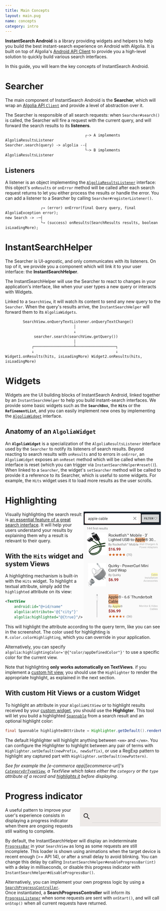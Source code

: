 ```yaml
---
title: Main Concepts
layout: main.pug
name: concepts
category: intro
---
```


**InstantSearch Android** is a library providing widgets and helpers to help you build the best instant-search experience on Android with Algolia.
It is built on top of Algolia's [Android API Client](https://github.com/algolia/algoliasearch-client-android) to provide you a high-level solution to quickly build various search interfaces.


In this guide, you will learn the key concepts of InstantSearch Android.


# Searcher

The main component of InstantSearch Android is the **Searcher**, which will wrap an [Algolia API `Client`](https://github.com/algolia/algoliasearch-client-android/blob/master/algoliasearch/src/main/java/com/algolia/search/saas/Client.java) and provide a level of abstraction over it.

The Searcher is responsible of all search requests: when `Searcher#search()` is called, the Searcher will fire a request with the current query, and will forward the search results to its **listeners**.

```
                                    ┌-> A implements AlgoliaResultsListener
Searcher.search(query) -> algolia --┤
                                    └-> B implements AlgoliaResultsListener
```


## Listeners
A listener is an object implementing the [`AlgoliaResultsListener`](instantsearch/src/main/java/com/algolia/instantsearch/model/AlgoliaResultsListener.java) interface: this object's `onResults` or `onError` method will be called after each search request returns to let you either process the results or handle the error. You can add a listener to a Searcher by calling `Searcher#registerListener()`.


```
                ┌→ (error) onError(final Query query, final AlgoliaException error);
new Search -> -─┤
                └→ (success) onResults(SearchResults results, boolean isLoadingMore);
```

# InstantSearchHelper

The Searcher is UI-agnostic, and only communicates with its listeners. On top of it, we provide you a component which will link it to your user interface: the **InstantSearchHelper**.

The InstantSearchHelper will use the Searcher to react to changes in your application's interface, like when your user types a new query or interacts with Widgets.

Linked to a `SearchView`, it will watch its content to send any new query to the `Searcher`. When the query's results arrive, the `InstantSearchHelper` will forward them to its `AlgoliaWidgets`.


```
        SearchView.onQueryTextListener.onQueryTextChange()
                               │
                               ↓
             searcher.search(searchView.getQuery())
                               │
            ┌──────────────────┴──────────────────┐
            ↓                                     ↓
Widget1.onResults(hits, isLoadingMore) Widget2.onResults(hits, isLoadingMore)
```

# Widgets

Widgets are the UI building blocks of InstantSearch Android, linked together by an `InstantSearchHelper` to help you build instant-search interfaces. We provide some basic widgets such as the **`SearchBox`**, the **`Hits`** or the **`RefinementList`**, and you can easily implement new ones by implementing the [`AlgoliaWidget`](instantsearch/src/main/java/com/algolia/instantsearch/ui/views/AlgoliaWidget.java) interface.

## Anatomy of an `AlgoliaWidget`

An **`AlgoliaWidget`** is a specialization of the `AlgoliaResultsListener` interface used by the `Searcher` to notify its listeners of search results. Beyond reacting to search results with `onResults` and to errors in `onError`, an `AlgoliaWidget` exposes an `onReset` method which will be called when the interface is reset (which you can trigger via `InstantSearchHelper#reset()`).
When linked to a `Searcher`, the widget's `setSearcher` method will be called to provide it a reference to its Searcher, which is useful to some widgets. For example, the `Hits` widget uses it to load more results as the user scrolls.

# Highlighting
<img src="docs/highlighting.png" align="right"/>

Visually highlighting the search result is [an essential feature of a great search interface](https://blog.algolia.com/inside-the-algolia-engine-part-5-highlighting-a-cornerstone-to-search-ux/). It will help your users understand your results by explaining them why a result is relevant to their query.

## With the `Hits` widget and system Views
A highlighting mechanism is built-in with the `Hits` widget. To highlight a textual attribute, simply add the `highlighted` attribute on its view:

```xml
<TextView
    android:id="@+id/name"
    algolia:attribute='@{"city"}'
    algolia:highlighted="@{true}"/>
```
This will highlight the attribute according to the query term, like you can see in the screenshot. The color used for highlighting is `R.color.colorHighlighting`, which you can override in your application.

Alternatively, you can specify `algolia:highlightingColor='@{"color/appDefinedColor"}'` to use a specific color for the current view.

Note that highlighting **only works automatically on TextViews**. if you implement a [custom hit view](#custom-hit-views), you should use the `Highlighter` to render the appropriate highlight, as explained in the next section.

## With custom Hit Views or a custom Widget

To highlight an attribute in your `AlgoliaHitView` or to highlight results received by your [custom widget](#anatomy-of-an-algoliawidget), you should use the **Highligter**.
This tool will let you build a highlighted [`Spannable`](https://developer.android.com/reference/android/text/Spannable.html) from a search result and an optional highlight color:

```java
final Spannable highlightedAttribute = Highlighter.getDefault().renderHighlightColor(result, attributeToHighlight, context);
```

The default Highlighter will highlight anything between `<em>` and `</em>`. You can configure the Highlighter to highlight between any pair of terms with `Highlighter.setDefault(newPrefix, newSuffix)`, or use a RegExp pattern to highlight any captured part with `Highlighter.setDefault(newPattern)`.

*See for example the [e-commerce app][ecommerce-url]'s [`CategoryOrTypeView`](https://github.com/algolia/instantsearch-android-examples/blob/master/ecommerce/src/main/java/com/algolia/instantsearch/examples/ecommerce/views/CategoryOrTypeView.java), a TextView which takes either the `category` or the `type` attribute of a record and [highlights it](https://github.com/algolia/instantsearch-android-examples/blob/master/ecommerce/src/main/java/com/algolia/instantsearch/examples/ecommerce/views/CategoryOrTypeView.java#L25) before displaying.*

# Progress indicator
<img src="docs/progress.gif" align="right" />

A useful pattern to improve your user's experience consists in displaying a progress indicator when there are ongoing requests still waiting to complete.

By default, the InstantSearchHelper will display an indeterminate [`ProgressBar`](https://developer.android.com/reference/android/widget/ProgressBar.html) in your `SearchView` as long as some requests are still incomplete. This loader is shown using animations when the target device is recent enough (>= API 14), or after a small delay to avoid blinking.
You can change this delay by calling `InstantSearchHelper#enableProgressBar(int)` with a delay in milliseconds, or disable this progress indicator with `InstantSearchHelper#disableProgressBar()`.

Alternatively, you can implement your own progress logic by using a [`SearchProgressController`](https://github.com/algolia/instantsearch-android/blob/master/instantsearch/src/main/java/com/algolia/instantsearch/SearchProgressController.java).  
Once instantiated, a **SearchProgressController** will inform its [`ProgressListener`](https://github.com/algolia/instantsearch-android/blob/master/instantsearch/src/main/java/com/algolia/instantsearch/SearchProgressController.java#L99) when some requests are sent with `onStart()`, and will call `onStop()` when all current requests have returned.
